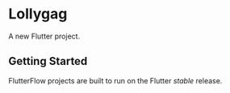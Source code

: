 # Lollygag

A new Flutter project.

## Getting Started

FlutterFlow projects are built to run on the Flutter _stable_ release.

